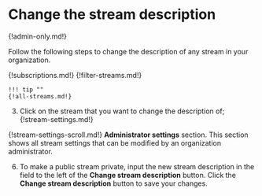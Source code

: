 # Change the stream description

{!admin-only.md!}

Follow the following steps to change the description of any stream in your
organization.

{!subscriptions.md!}
{!filter-streams.md!}

    !!! tip ""
    {!all-streams.md!}

3. Click on the stream that you want to change the description of;
{!stream-settings.md!}

{!stream-settings-scroll.md!} **Administrator settings** section. This section
shows all stream settings that can be modified by an organization administrator.

6. To make a public stream private, input the new stream description in the
field to the left of the **Change stream description** button. Click the
**Change stream description** button to save your changes.
